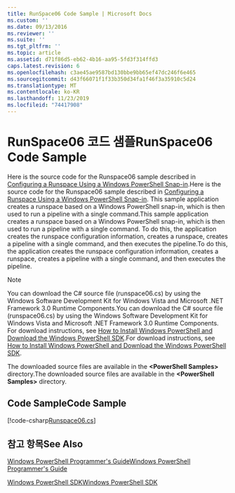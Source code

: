 ```yaml
---
title: RunSpace06 Code Sample | Microsoft Docs
ms.custom: ''
ms.date: 09/13/2016
ms.reviewer: ''
ms.suite: ''
ms.tgt_pltfrm: ''
ms.topic: article
ms.assetid: d71f86d5-eb62-4b16-aa95-5fd3f314ffd3
caps.latest.revision: 6
ms.openlocfilehash: c3ae45ae9587bd130bbe9bb65ef47dc246f6e465
ms.sourcegitcommit: d43f66071f1f33b350d34fa1f46f3a35910c5d24
ms.translationtype: MT
ms.contentlocale: ko-KR
ms.lasthandoff: 11/23/2019
ms.locfileid: "74417908"
---
```

# <a name="runspace06-code-sample"></a><span data-ttu-id="4bf79-102">RunSpace06 코드 샘플</span><span class="sxs-lookup"><span data-stu-id="4bf79-102">RunSpace06 Code Sample</span></span>

<span data-ttu-id="4bf79-103">Here is the source code for the Runspace06 sample described in [Configuring a Runspace Using a Windows PowerShell Snap-in](https://msdn.microsoft.com/en-us/a7289ee8-9732-49ee-91c7-d533e9538b83).</span><span class="sxs-lookup"><span data-stu-id="4bf79-103">Here is the source code for the Runspace06 sample described in [Configuring a Runspace Using a Windows PowerShell Snap-in](https://msdn.microsoft.com/en-us/a7289ee8-9732-49ee-91c7-d533e9538b83).</span></span> <span data-ttu-id="4bf79-104">This sample application creates a runspace based on a Windows PowerShell snap-in, which is then used to run a pipeline with a single command.</span><span class="sxs-lookup"><span data-stu-id="4bf79-104">This sample application creates a runspace based on a Windows PowerShell snap-in, which is then used to run a pipeline with a single command.</span></span> <span data-ttu-id="4bf79-105">To do this, the application creates the runspace configuration information, creates a runspace, creates a pipeline with a single command, and then executes the pipeline.</span><span class="sxs-lookup"><span data-stu-id="4bf79-105">To do this, the application creates the runspace configuration information, creates a runspace, creates a pipeline with a single command, and then executes the pipeline.</span></span>

> [!NOTE]
> <span data-ttu-id="4bf79-106">You can download the C# source file (runspace06.cs) by using the Windows Software Development Kit for Windows Vista and Microsoft .NET Framework 3.0 Runtime Components.</span><span class="sxs-lookup"><span data-stu-id="4bf79-106">You can download the C# source file (runspace06.cs) by using the Windows Software Development Kit for Windows Vista and Microsoft .NET Framework 3.0 Runtime Components.</span></span> <span data-ttu-id="4bf79-107">For download instructions, see [How to Install Windows PowerShell and Download the Windows PowerShell SDK](/powershell/scripting/developer/installing-the-windows-powershell-sdk).</span><span class="sxs-lookup"><span data-stu-id="4bf79-107">For download instructions, see [How to Install Windows PowerShell and Download the Windows PowerShell SDK](/powershell/scripting/developer/installing-the-windows-powershell-sdk).</span></span>
>
> <span data-ttu-id="4bf79-108">The downloaded source files are available in the **\<PowerShell Samples>** directory.</span><span class="sxs-lookup"><span data-stu-id="4bf79-108">The downloaded source files are available in the **\<PowerShell Samples>** directory.</span></span>

## <a name="code-sample"></a><span data-ttu-id="4bf79-109">Code Sample</span><span class="sxs-lookup"><span data-stu-id="4bf79-109">Code Sample</span></span>

[!code-csharp[Runspace06.cs](../../../../powershell-sdk-samples/SDK-2.0/csharp/Runspace06/Runspace06.cs#L11-L85 "Runspace06.cs")]

## <a name="see-also"></a><span data-ttu-id="4bf79-110">참고 항목</span><span class="sxs-lookup"><span data-stu-id="4bf79-110">See Also</span></span>

[<span data-ttu-id="4bf79-111">Windows PowerShell Programmer's Guide</span><span class="sxs-lookup"><span data-stu-id="4bf79-111">Windows PowerShell Programmer's Guide</span></span>](./windows-powershell-programmer-s-guide.md)

[<span data-ttu-id="4bf79-112">Windows PowerShell SDK</span><span class="sxs-lookup"><span data-stu-id="4bf79-112">Windows PowerShell SDK</span></span>](../windows-powershell-reference.md)
